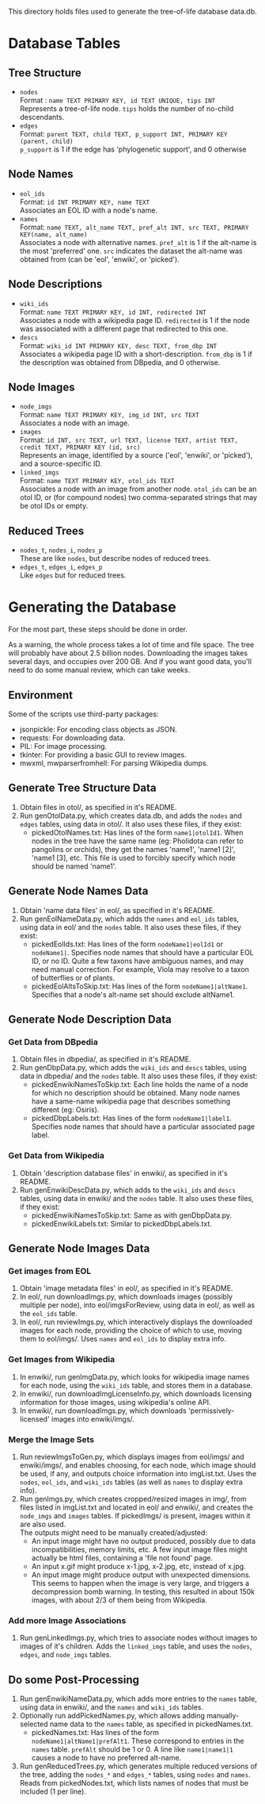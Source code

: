 This directory holds files used to generate the tree-of-life database data.db.

# Database Tables
## Tree Structure
-   `nodes` <br>
    Format : `name TEXT PRIMARY KEY, id TEXT UNIQUE, tips INT` <br>
    Represents a tree-of-life node. `tips` holds the number of no-child descendants.
-   `edges` <br>
    Format: `parent TEXT, child TEXT, p_support INT, PRIMARY KEY (parent, child)` <br>
    `p_support` is 1 if the edge has 'phylogenetic support', and 0 otherwise
## Node Names
-   `eol_ids` <br>
    Format: `id INT PRIMARY KEY, name TEXT` <br>
    Associates an EOL ID with a node's name.
-   `names` <br>
    Format: `name TEXT, alt_name TEXT, pref_alt INT, src TEXT, PRIMARY KEY(name, alt_name)` <br>
    Associates a node with alternative names.
    `pref_alt` is 1 if the alt-name is the most 'preferred' one.
    `src` indicates the dataset the alt-name was obtained from (can be 'eol', 'enwiki', or 'picked').
## Node Descriptions
-   `wiki_ids` <br>
    Format: `name TEXT PRIMARY KEY, id INT, redirected INT` <br>
    Associates a node with a wikipedia page ID.
    `redirected` is 1 if the node was associated with a different page that redirected to this one.
-   `descs` <br>
    Format: `wiki_id INT PRIMARY KEY, desc TEXT, from_dbp INT` <br>
    Associates a wikipedia page ID with a short-description.
    `from_dbp` is 1 if the description was obtained from DBpedia, and 0 otherwise.
## Node Images
-   `node_imgs` <br>
    Format: `name TEXT PRIMARY KEY, img_id INT, src TEXT` <br>
    Associates a node with an image.
-   `images` <br>
    Format: `id INT, src TEXT, url TEXT, license TEXT, artist TEXT, credit TEXT, PRIMARY KEY (id, src)` <br>
    Represents an image, identified by a source ('eol', 'enwiki', or 'picked'), and a source-specific ID.
-   `linked_imgs` <br>
    Format: `name TEXT PRIMARY KEY, otol_ids TEXT` <br>
    Associates a node with an image from another node.
    `otol_ids` can be an otol ID, or (for compound nodes) two comma-separated strings that may be otol IDs or empty.
## Reduced Trees
-   `nodes_t`, `nodes_i`, `nodes_p` <br>
    These are like `nodes`, but describe nodes of reduced trees.
-   `edges_t`, `edges_i`, `edges_p` <br>
    Like `edges` but for reduced trees.

# Generating the Database

For the most part, these steps should be done in order.

As a warning, the whole process takes a lot of time and file space. The tree will probably
have about 2.5 billion nodes. Downloading the images takes several days, and occupies over
200 GB. And if you want good data, you'll need to do some manual review, which can take weeks.

## Environment
Some of the scripts use third-party packages:
-   jsonpickle: For encoding class objects as JSON.
-   requests: For downloading data.
-   PIL: For image processing.
-   tkinter: For providing a basic GUI to review images.
-   mwxml, mwparserfromhell: For parsing Wikipedia dumps.

## Generate Tree Structure Data
1.  Obtain files in otol/, as specified in it's README.
2.  Run genOtolData.py, which creates data.db, and adds the `nodes` and `edges` tables,
    using data in otol/. It also uses these files, if they exist:
    -   pickedOtolNames.txt: Has lines of the form `name1|otolId1`. When nodes in the
        tree have the same name (eg: Pholidota can refer to pangolins or orchids),
        they get the names 'name1', 'name1 [2]', 'name1 [3], etc. This file is used to
        forcibly specify which node should be named 'name1'.

## Generate Node Names Data
1.  Obtain 'name data files' in eol/, as specified in it's README.
2.  Run genEolNameData.py, which adds the `names` and `eol_ids` tables, using data in
    eol/ and the `nodes` table. It also uses these files, if they exist:
    -   pickedEolIds.txt: Has lines of the form `nodeName1|eolId1` or `nodeName1|`.
        Specifies node names that should have a particular EOL ID, or no ID.
        Quite a few taxons have ambiguous names, and may need manual correction.
        For example, Viola may resolve to a taxon of butterflies or of plants.
    -   pickedEolAltsToSkip.txt: Has lines of the form `nodeName1|altName1`.
        Specifies that a node's alt-name set should exclude altName1.

## Generate Node Description Data
### Get Data from DBpedia
1.  Obtain files in dbpedia/, as specified in it's README.
2.  Run genDbpData.py, which adds the `wiki_ids` and `descs` tables, using data in
    dbpedia/ and the `nodes` table. It also uses these files, if they exist:
    -   pickedEnwikiNamesToSkip.txt: Each line holds the name of a node for which
        no description should be obtained. Many node names have a same-name
        wikipedia page that describes something different (eg: Osiris).
    -   pickedDbpLabels.txt: Has lines of the form `nodeName1|label1`.
        Specifies node names that should have a particular associated page label.
### Get Data from Wikipedia
1.  Obtain 'description database files' in enwiki/, as specified in it's README.
2.  Run genEnwikiDescData.py, which adds to the `wiki_ids` and `descs` tables,
    using data in enwiki/ and the `nodes` table.
    It also uses these files, if they exist:
    -   pickedEnwikiNamesToSkip.txt: Same as with genDbpData.py.
    -   pickedEnwikiLabels.txt: Similar to pickedDbpLabels.txt.

## Generate Node Images Data
### Get images from EOL
1.  Obtain 'image metadata files' in eol/, as specified in it's README.
2.  In eol/, run downloadImgs.py, which downloads images (possibly multiple per node),
    into eol/imgsForReview, using data in eol/, as well as the `eol_ids` table.
3.  In eol/, run reviewImgs.py, which interactively displays the downloaded images for
    each node, providing the choice of which to use, moving them to eol/imgs/.
    Uses `names` and `eol_ids` to display extra info.
### Get Images from Wikipedia
1.  In enwiki/, run genImgData.py, which looks for wikipedia image names for each node,
    using the `wiki_ids` table, and stores them in a database.
2.  In enwiki/, run downloadImgLicenseInfo.py, which downloads licensing information for
    those images, using wikipedia's online API.
3.  In enwiki/, run downloadImgs.py, which downloads 'permissively-licensed'
    images into enwiki/imgs/.
### Merge the Image Sets
1.  Run reviewImgsToGen.py, which displays images from eol/imgs/ and enwiki/imgs/,
    and enables choosing, for each node, which image should be used, if any,
    and outputs choice information into imgList.txt. Uses the `nodes`,
    `eol_ids`, and `wiki_ids` tables (as well as `names` to display extra info).
2.  Run genImgs.py, which creates cropped/resized images in img/, from files listed in
    imgList.txt and located in eol/ and enwiki/, and creates the `node_imgs` and
    `images` tables. If pickedImgs/ is present, images within it are also used. <br>
    The outputs might need to be manually created/adjusted:
    -   An input image might have no output produced, possibly due to
        data incompatibilities, memory limits, etc. A few input image files
        might actually be html files, containing a 'file not found' page.
    -   An input x.gif might produce x-1.jpg, x-2.jpg, etc, instead of x.jpg.
    -   An input image might produce output with unexpected dimensions.
        This seems to happen when the image is very large, and triggers a
        decompression bomb warning.
    In testing, this resulted in about 150k images, with about 2/3 of them
    being from Wikipedia.
### Add more Image Associations
1.  Run genLinkedImgs.py, which tries to associate nodes without images to
    images of it's children. Adds the `linked_imgs` table, and uses the
    `nodes`, `edges`, and `node_imgs` tables.

## Do some Post-Processing
1.  Run genEnwikiNameData.py, which adds more entries to the `names` table,
    using data in enwiki/, and the `names` and `wiki_ids` tables.
2.  Optionally run addPickedNames.py, which allows adding manually-selected name data to
    the `names` table, as specified in pickedNames.txt.
    -   pickedNames.txt: Has lines of the form `nodeName1|altName1|prefAlt1`.
        These correspond to entries in the `names` table. `prefAlt` should be 1 or 0.
        A line like `name1|name1|1` causes a node to have no preferred alt-name.
3.  Run genReducedTrees.py, which generates multiple reduced versions of the tree,
    adding the `nodes_*` and `edges_*` tables, using `nodes` and `names`. Reads from
    pickedNodes.txt, which lists names of nodes that must be included (1 per line).
